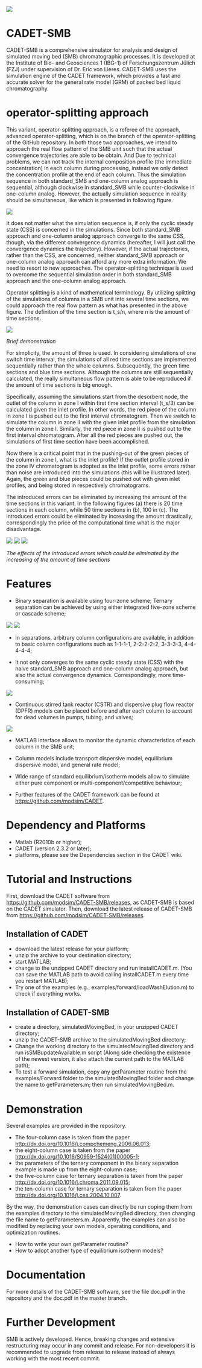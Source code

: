 ![](https://github.com/modsim/CADET/blob/master/doc/logo/CADET-GitHub.png)

# CADET-SMB

CADET-SMB is a comprehensive simulator for analysis and design of simulated moving bed (SMB) chromatographic processes. It is developed at the Institute of Bio- and Geosciences 1 (IBG-1) of Forschungszentrum Jülich (FZJ) under supervision of Dr. Eric von Lieres. CADET-SMB uses the simulation engine of the CADET framework, which provides a fast and accurate solver for the general rate model (GRM) of packed bed liquid chromatography. 

# operator-splitting approach

This variant, operator-splitting approach, is a referee of the approach, advanced operator-splitting, which is on the branch of the operator-splitting of the GitHub repository. In both those two approaches, we intend to approach the real flow pattern of the SMB unit such that the actual convergence trajectories are able to be obtain. And Due to technical problems, we can not track the internal composition profile (the immediate concentration) in each column during processing, instead we only detect the concentration profile at the end of each column. Thus the simulation sequence in both standard_SMB and one-column analog approach is sequential, although clockwise in standard_SMB while counter-clockwise in one-column analog. However, the actually simulation sequence in reality should be simultaneous, like which is presented in following figure.

![](https://github.com/modsim/CADET-SMB/blob/Dynamic_SMB/doc/sequence.JPG)

It does not matter what the simulation sequence is, if only the cyclic steady state (CSS) is concerned in the simulations. Since both standard_SMB approach and one-column analog approach converge to the same CSS, though, via the different convergence dynamics (hereafter, I will just call the convergence dynamics the trajectory). However, if the actual trajectories, rather than the CSS, are concerned, neither standard_SMB approach or one-column analog approach can afford any more extra information. We need to resort to new approaches. The operator-splitting technique is used to overcome the sequential simulation order in both standard_SMB approach and the one-column analog approach.


Operator splitting is a kind of mathematical terminology. By utilizing splitting of the simulations of columns in a SMB unit into several time sections, we could approach the real flow pattern as what has presented in the above figure. The definition of the time section is t_s/n, where n is the amount of time sections. 

![](https://github.com/modsim/CADET-SMB/blob/Dynamic_SMB/doc/operator_splitting.JPG)

*Brief demonstration*

For simplicity, the amount of three is used. In considering simulations of one switch time interval, the simulations of all red time sections are implemented sequentially rather than the whole columns. Subsequently, the green time sections and blue time sections. Although the columns are still sequentially calculated, the really simultaneous flow pattern is able to be reproduced if the amount of time sections is big enough.

Specifically, assuming the simulations start from the desorbent node, the outlet of the column in zone I within first time section interval (t_s/3) can be calculated given the inlet profile. In other words, the red piece of the column in zone I is pushed out to the first interval chromatogram. Then we switch to simulate the column in zone II with the given inlet profile from the simulation the column in zone I. Similarly, the red piece in zone II is pushed out to the first interval chromatogram. After all the red pieces are pushed out, the simulations of first time section have been accomplished. 

Now there is a critical point that in the pushing-out of the green pieces of the column in zone I, what is the inlet profile? If the outlet profile stored in the zone IV chromatogram is adopted as the inlet profile, some errors rather than noise are introduced into the simulations (this will be illustrated later). Again, the green and blue pieces could be pushed out with given inlet profiles, and being stored in respectively chromatograms. 

The introduced errors can be eliminated by increasing the amount of the time sections in this variant. In the following figures (a) there is 20 time sections in each column, while 50 time sections in (b), 100 in (c). The introduced errors could be eliminated by increasing the amount drastically, correspondingly the price of the computational time what is the major disadvantage.

![](https://github.com/modsim/CADET-SMB/blob/Dynamic_SMB/doc/interval_20.JPG)
![](https://github.com/modsim/CADET-SMB/blob/Dynamic_SMB/doc/interval_50.JPG)
![](https://github.com/modsim/CADET-SMB/blob/Dynamic_SMB/doc/interval_100.JPG)

*The effects of the introduced errors which could be eliminated by the increasing of the amount of time sections*



# Features

* Binary separation is available using four-zone scheme; Ternary separation can be achieved by using either integrated five-zone scheme or cascade scheme;

![](https://github.com/modsim/CADET-SMB/blob/master/doc/profile_binary.JPG)
![](https://github.com/modsim/CADET-SMB/blob/master/doc/profile_ternary.JPG)

* In separations, arbitrary column configurations are available, in addition to basic column configurations such as 1-1-1-1, 2-2-2-2-2, 3-3-3-3, 4-4-4-4-4;

* It not only converges to the same cyclic steady state (CSS) with the naive standard_SMB approach and one-column analog approach, but also the actual convergence dynamics. Correspondingly, more time-consuming;

![](https://github.com/modsim/CADET-SMB/blob/Dynamic_SMB/doc/time_comparison.JPG)

* Continuous stirred tank reactor (CSTR) and dispersive plug flow reactor (DPFR) models can be placed before and after each column to account for dead volumes in pumps, tubing, and valves;

![](https://github.com/modsim/CADET-SMB/blob/master/doc/dead_volumes.JPG)

* MATLAB interface allows to monitor the dynamic characteristics of each column in the SMB unit;

* Column models include transport dispersive model, equilibrium dispersive model, and general rate model;

* Wide range of standard equilibrium/isotherm models allow to simulate either pure component or multi-component/competitive behaviour;

* Further features of the CADET framework can be found at https://github.com/modsim/CADET.


# Dependency and Platforms

* Matlab (R2010b or higher);
* CADET (version 2.3.2 or later);
* platforms, please see the Dependencies section in the CADET wiki.


# Tutorial and Instructions

First, download the CADET software from https://github.com/modsim/CADET-SMB/releases, as CADET-SMB is based on the CADET simulator.
Then, download the latest release of CADET-SMB from https://github.com/modsim/CADET-SMB/releases.

## Installation of CADET

* download the latest release for your platform;
* unzip the archive to your destination directory;
* start MATLAB;
* change to the unzipped CADET directory and run installCADET.m. (You can save the MATLAB path to avoid calling installCADET.m every time you restart MATLAB);
* Try one of the examples (e.g., examples/forward/loadWashElution.m) to check if everything works.

## Installation of CADET-SMB

* create a directory, simulatedMovingBed, in your unzipped CADET directory;
* unzip the CADET-SMB archive to the simulatedMovingBed directory;
* Change the working directory to the simulatedMovingBed directory and run isSMBupdateAvailable.m script (Along side checking the existence of the newest version, it also attach the current path to the MATLAB path); 
* To test a forward simulation, copy any getParameter routine from the examples/Forward folder to the simulatedMovingBed folder and change the name to getParameters.m; then run simulatedMovingBed.m.

# Demonstration 

Several examples are provided in the repository. 

* The four-column case is taken from the paper http://dx.doi.org/10.1016/j.compchemeng.2006.06.013;
* the eight-column case is taken from the paper http://dx.doi.org/10.1016/S0959-1524(01)00005-1; 
* the parameters of the ternary component in the binary separation example is made up from the eight-column case;
* the five-column case for ternary separation is taken from the paper http://dx.doi.org/10.1016/j.chroma.2011.09.015; 
* the ten-column case for ternary separation is taken from the paper http://dx.doi.org/10.1016/j.ces.2004.10.007.

By the way, the demonstration cases can directly be run coping them from the examples directory to the simulatedMovingBed directory, then changing the file name to getParameters.m. Apparently, the examples can also be modified by replacing your own models, operating conditions, and optimization routines. 

* How to write your own getParameter routine?
* How to adopt another type of equilibrium isotherm models?

# Documentation 

For more details of the CADET-SMB software, see the file doc.pdf in the repository and the doc.pdf in the master branch.

# Further Development 

SMB is actively developed. Hence, breaking changes and extensive restructuring may occur in any commit and release. For non-developers it is recommended to upgrade from release to release instead of always working with the most recent commit.
